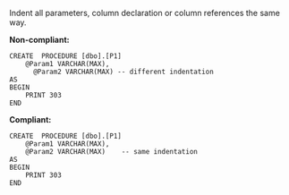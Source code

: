 Indent all parameters, column declaration or column references the same way.

**Non-compliant:**

```tsql
CREATE  PROCEDURE [dbo].[P1]
    @Param1 VARCHAR(MAX),
      @Param2 VARCHAR(MAX) -- different indentation
AS
BEGIN
    PRINT 303
END
```

**Compliant:**

```tsql
CREATE  PROCEDURE [dbo].[P1]
    @Param1 VARCHAR(MAX),
    @Param2 VARCHAR(MAX)    -- same indentation
AS
BEGIN
    PRINT 303
END
```
